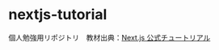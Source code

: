 # nextjs-tutorial
個人勉強用リポジトリ　教材出典：[Next.js 公式チュートリアル](https://nextjs.org/learn/basics/create-nextjs-app)
